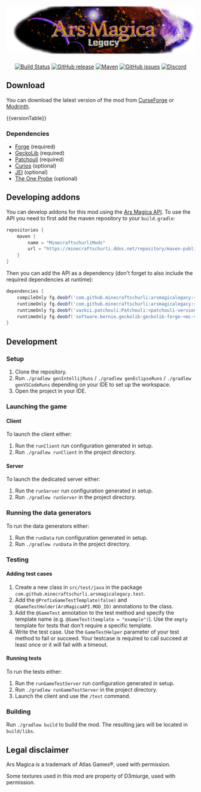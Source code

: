 [![Ars Magica: Legacy](src/main/resources/logo.png)](https://mc-mods.cf/ars-magica-legacy)
==================

<!--suppress HtmlDeprecatedAttribute -->
<div align="center">

[![Build Status](https://img.shields.io/github/actions/workflow/status/MinecraftschurliMods/Ars-Magica-Legacy/build.yml?branch=version%2F1.19.x&logo=github)](https://github.com/MinecraftschurliMods/Ars-Magica-Legacy/actions/workflows/build.yml)
[![GitHub release](https://img.shields.io/github/v/release/MinecraftschurliMods/Ars-Magica-Legacy?display_name=tag&sort=semver)](https://github.com/MinecraftschurliMods/Ars-Magica-Legacy/releases/latest)
[![Maven](https://img.shields.io/maven-metadata/v?metadataUrl=https%3A%2F%2Fminecraftschurli.ddns.net%2Frepository%2Fmaven-public%2Fcom%2Fgithub%2Fminecraftschurlimods%2Farsmagicalegacy%2Fmaven-metadata.xml&versionPrefix=1.19)](https://minecraftschurli.ddns.net/repository/#/maven-public/com/github/minecraftschurli/arsmagicalegacy)
[![GitHub issues](https://img.shields.io/github/issues-raw/MinecraftschurliMods/Ars-Magica-Legacy/bug?label=open%20bugs)](https://github.com/MinecraftschurliMods/Ars-Magica-Legacy/issues?q=is%3Aopen+is%3Aissue+label%3Abug)
[![Discord](https://img.shields.io/discord/358283695104458752?color=%235865F2&label=Discord&logo=discord&logoColor=%235865F2)](https://discord.gg/GcFqXwX)

</div>

## Download
You can download the latest version of the mod from [CurseForge](https://mc-mods.cf/ars-magica-legacy) or [Modrinth](https://modrinth.com/mod/ars-magica-legacy).

{{versionTable}}


### Dependencies
- [Forge](https://files.minecraftforge.net/) (required)
- [GeckoLib](https://mc-mods.cf/geckolib) (required)
- [Patchouli](https://mc-mods.cf/patchouli) (required)
- [Curios](https://mc-mods.cf/curios) (optional)
- [JEI](https://mc-mods.cf/jei) (optional)
- [The One Probe](https://mc-mods.cf/the-one-probe) (optional)

## Developing addons
You can develop addons for this mod using the [Ars Magica API](https://minecraftschurli.ddns.net/repository/javadoc/maven-public/com/github/minecraftschurlimods/arsmagicalegacy/1.19.2-1.2.2).
To use the API you need to first add the maven repository to your `build.gradle`:
```groovy
repositories {
    maven {
        name = "MinecraftschurliMods"
        url = "https://minecraftschurli.ddns.net/repository/maven-public/"
    }
}
```
Then you can add the API as a dependency (don't forget to also include the required dependencies at runtime):
```groovy
dependencies {
    compileOnly fg.deobf('com.github.minecraftschurli:arsmagicalegacy:<arsmagicalegacy-version>:api')
    runtimeOnly fg.deobf('com.github.minecraftschurli:arsmagicalegacy:<arsmagicalegacy-version>')
    runtimeOnly fg.deobf('vazkii.patchouli:Patchouli:<patchouli-version>')
    runtimeOnly fg.deobf('software.bernie.geckolib:geckolib-forge-<mc-version>:<geckolib-version>')
}
```

## Development
### Setup
1. Clone the repository.
2. Run `./gradlew genIntellijRuns` / `./gradlew genEclipseRuns` / `./gradlew genVSCodeRuns` depending on your IDE to set up the workspace.
3. Open the project in your IDE.

### Launching the game
#### Client
To launch the client either:
1. Run the `runClient` run configuration generated in setup.
2. Run `./gradlew runClient` in the project directory.

#### Server
To launch the dedicated server either:
1. Run the `runServer` run configuration generated in setup.
2. Run `./gradlew runServer` in the project directory.

### Running the data generators
To run the data generators either:
1. Run the `runData` run configuration generated in setup.
2. Run `./gradlew runData` in the project directory.

### Testing
#### Adding test cases
1. Create a new class in `src/test/java` in the package `com.github.minecraftschurli.arsmagicalegacy.test`.
2. Add the `@PrefixGameTestTemplate(false)` and `@GameTestHolder(ArsMagicaAPI.MOD_ID)` annotations to the class.
3. Add the `@GameTest` annotation to the test method and specify the template name (e.g. `@GameTest(template = "example")`). Use the `empty` template for tests that don't require a specific template.
4. Write the test case. Use the `GameTestHelper` parameter of your test method to fail or succeed. Your testcase is required to call succeed at least once or it will fail with a timeout.

#### Running tests
To run the tests either:
1. Run the `runGameTestServer` run configuration generated in setup.
2. Run `./gradlew runGameTestServer` in the project directory.
3. Launch the client and use the `/test` command.

### Building
Run `./gradlew build` to build the mod. The resulting jars will be located in `build/libs`.

## Legal disclaimer
Ars Magica is a trademark of Atlas Games®, used with permission.

Some textures used in this mod are property of D3miurge, used with permission.
